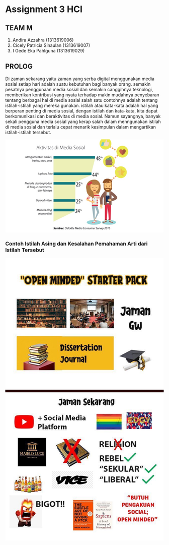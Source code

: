 # Assignment 3 HCI

## TEAM M
1. Andira Azzahra (1313619006)
2. Cicely Patricia Sinaulan (1313619007)
3. I Gede Eka Pahlguna (1313619029)

## PROLOG
Di zaman sekarang yaitu zaman  yang serba digital menggunakan media sosial  setiap hari adalah suatu kebutuhan bagi banyak orang.
semakin pesatnya penggunaan media sosial dan semakin canggihnya teknologi, memberikan kontribusi yang nyata terhadap makin 
mudahnya penyebaran tentang berbagai hal di media sosial salah satu contohnya adalah tentang istilah-istilah yang mereka gunakan. 
istilah atau kata-kata adalah hal yang berperan penting di media sosial, dengan istilah dan kata-kata, kita dapat berkomunikasi dan 
beraktivitas di media sosial. Namun sayangnya, banyak sekali pengguna media sosial yang kerap salah dalam menngunakan istilah 
di media sosial dan terlalu cepat menarik kesimpulan dalam mengartikan istilah-istilah tersebut.
<p><img src="medsos_03.jpg"><p>
  
  
<h3> Contoh Istilah Asing dan Kesalahan Pemahaman Arti dari Istilah Tersebut </h3>
<p><img src="EeFJ_89VoAIlxCr.jpg"></p>
 
